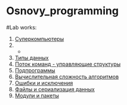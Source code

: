 # Osnovy_programming

#Lab works:

1. [Суперкомпьютеры](https://drive.google.com/drive/folders/1P9LfhU6jhDDTi_Sotm397ym7NAfjh1Vb?usp=sharing)
2. -
3. [Типы данных](https://github.com/CristCas/Labs/blob/c999659998806794b89a6207867be2902ad07be6/Lab3.ipynb)
4. [Поток команд - управляющие структуры](https://github.com/CristCas/Labs/blob/f5e92287dd6ce31e615f37d11d8ffbfdb2d3bff2/Untitled4.ipynb)
5. [Подпрограммы](https://github.com/CristCas/Labs/blob/ed8e1840c034782406a55fa55ee348a6b855bbd7/untitled11.ipynb)
6. [Вычислительная сложность алгоритмов](https://github.com/CristCas/Labs/blob/c7e338bd88d9ff50d18e966199703442821b4d73/Lab6.ipynb)
7. [Ошибки и исключения]()
8. [Файлы и сериализация данных]()
9. [Модули и пакеты]()
